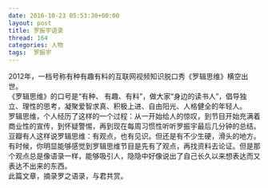```yaml
---
date: 2016-10-23 05:53:30+00:00
layout: post
title: 罗振宇语录
thread: 164
categories: 人物
tags:  罗振宇
---
```


2012年，一档号称有种有趣有料的互联网视频知识脱口秀《罗辑思维》横空出世。  
《罗辑思维》的口号是“有种、 有趣、有料”，做大家“身边的读书人”，倡导独立、理性的思考，凝聚爱智求真、积极上进、自由阳光、人格健全的年轻人。   
罗辑思维，个人经历了这样的一个过程：从一开始给人的惊叹，到节目开始充满着商业性的宣传，到怀疑警惕，再到现在每周习惯性听听罗振宇最后几分钟的总结。  
豆瓣有人这样说罗辑思维：有观点，也有见识。但还是有不少生硬，滑头的地方。   
有时候，你明显能够感觉到罗辑思维节目是先有了观点，再找资料去论证。但是那个观点总是像语录一样，能够吸引人，隐隐中好像说出了自己长久以来想表达而又表达不出来的东西。   
此篇文章，摘录罗之语录，与君共赏。



